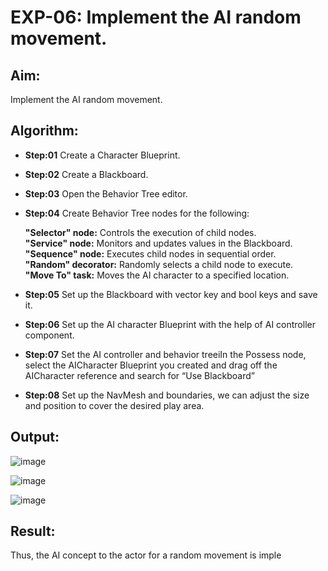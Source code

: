 # EXP-06: Implement the AI random movement.


## Aim:
Implement the AI random movement.

## Algorithm:
- **Step:01** Create a Character Blueprint.
- **Step:02** Create a Blackboard.
- **Step:03** Open the Behavior Tree editor.
- **Step:04** Create Behavior Tree nodes for the following:

    **"Selector" node:** Controls the execution of child nodes.  
    **"Service" node:** Monitors and updates values in the Blackboard.  
    **"Sequence" node:** Executes child nodes in sequential order.  
    **"Random" decorator:** Randomly selects a child node to execute.  
    **"Move To" task:** Moves the AI character to a specified location.

- **Step:05** Set up the Blackboard with vector key and bool keys and save it.
- **Step:06** Set up the AI character Blueprint with the help of AI controller component.
- **Step:07** Set the AI controller and behavior treeiIn the Possess node, select the AICharacter Blueprint you created and drag off the AICharacter reference and search for “Use Blackboard”
- **Step:08** Set up the NavMesh and boundaries, we can adjust the size and position to cover the desired play area.

## Output:

![image](https://github.com/user-attachments/assets/23562410-300b-408f-8e9c-e4c3a9ea7037)

![image](https://github.com/user-attachments/assets/ae6737ed-0930-4580-a571-048622117929)

![image](https://github.com/user-attachments/assets/d53b8f65-89ee-4099-af6c-2f2aa92e1744)


## Result:
Thus, the AI concept to the actor for a random movement is imple
